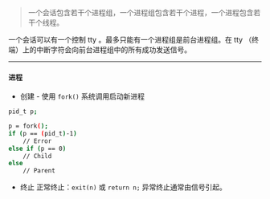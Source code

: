 > 一个会话包含若干个进程组，一个进程组包含若干个进程，一个进程包含若干个线程。

一个会话可以有一个控制 tty 。最多只能有一个进程组是前台进程组。在 tty （终端）上的中断字符会向前台进程组中的所有成功发送信号。

---

#### 进程
- 创建 - 使用 `fork()` 系统调用启动新进程
```bash
pid_t p;

p = fork();
if (p == (pid_t)-1)
    // Error
else if (p == 0)
    // Child
else
    // Parent
```

- 终止
正常终止：`exit(n)` 或 `return n;`
异常终止通常由信号引起。







